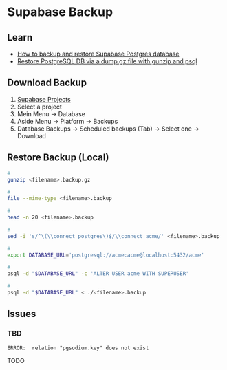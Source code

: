 # Supabase Backup

## Learn

- [How to backup and restore Supabase Postgres database](https://nesin.io/blog/backup-restore-supabase-postgres-database)
- [Restore PostgreSQL DB via a dump.gz file with gunzip and psql](https://www.stevenchang.tw/blog/2023/07/05/restore-db-via-a-dump-file-with-gunzip)

<!--
https://simplebackups.com/blog/how-to-backup-supabase

https://github.com/orgs/supabase/discussions/26664

https://gist.github.com/atenni/a73cfbec1b7fd367b833
https://stackoverflow.com/questions/75251120/postgresql-restore-with-compressed-dump-file
-->

## Download Backup

1. [Supabase Projects](https://supabase.com/dashboard/projects)
2. Select a project
3. Mein Menu -> Database
4. Aside Menu -> Platform -> Backups
5. Database Backups -> Scheduled backups (Tab) -> Select one -> Download

## Restore Backup (Local)

```sh
#
gunzip <filename>.backup.gz

#
file --mime-type <filename>.backup

#
head -n 20 <filename>.backup

#
sed -i 's/^\(\\connect postgres\)$/\\connect acme/' <filename>.backup

#
export DATABASE_URL='postgresql://acme:acme@localhost:5432/acme'

#
psql -d "$DATABASE_URL" -c 'ALTER USER acme WITH SUPERUSER'

#
psql -d "$DATABASE_URL" < ./<filename>.backup
```

## Issues

### TBD

```log
ERROR:  relation "pgsodium.key" does not exist
```

TODO

